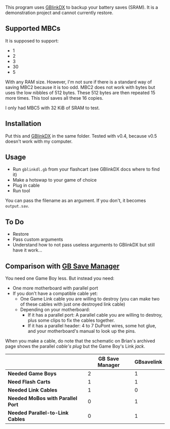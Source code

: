 This program uses [GBlinkDX](https://github.com/tzlion/gblinkdx) to backup your battery saves (SRAM). It is a demonstration project and cannot currently restore.


## Supported MBCs

It is supposed to support:

- 1
- 2
- 3
- 30
- 5

With any RAM size. However, I'm not sure if there is a standard way of saving MBC2 because it is too odd. MBC2 does not work with bytes but uses the low nibbles of 512 bytes. These 512 bytes are then repeated 15 more times. This tool saves all these 16 copies.

I only had MBC5 with 32 KiB of SRAM to test.


## Installation

Put this and [GBlinkDX](https://github.com/tzlion/gblinkdx) in the same folder. Tested with v0.4, because v0.5 doesn't work with my computer.


## Usage

- Run `gblinkdl.gb` from your flashcart (see GBlinkDX docs where to find it)
- Make a hotswap to your game of choice
- Plug in cable
- Run tool

You can pass the filename as an argument. If you don't, it becomes `output.sav`.


## To Do

- Restore
- Pass custom arguments
- Understand how to not pass useless arguments to GBlinkDX but still have it work...


## Comparison with [GB Save Manager](https://github.com/Gronis/gb-save-manager)

You need one Game Boy less. But instead you need:
- One more motherboard with parallel port
- If you don't have a compatible cable yet:
  - One Game Link cable you are willing to destroy (you can make two of these cables with just one destroyed link cable)
  - Depending on your motherboard:
    - If it has a parallel port: A parallel cable you are willing to destroy, plus some clips to fix the cables together.
    - If it has a parallel header: 4 to 7 DuPont wires, some hot glue, and your motherboard's manual to look up the pins.
 
When you make a cable, do note that the schematic on Brian's archived page shows the parallel _cable's plug_ but the Game Boy's Link _jack_.

|                                     | GB Save Manager | GBsavelink
| ----------------------------------- | --------------- | ----------
| **Needed Game Boys**                | 2               | 1
| **Need Flash Carts**                | 1               | 1
| **Needed Link Cables**              | 1               | 0
| **Needed MoBos with Parallel Port** | 0               | 1
| **Needed Parallel-to-Link Cables**  | 0               | 1
